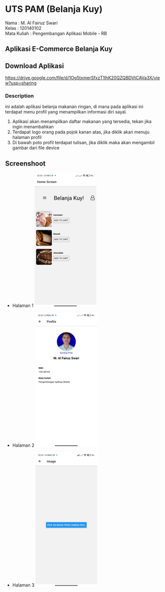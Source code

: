# UTS PAM (Belanja Kuy)
Nama        : M. Al Fairuz Swari\
Kelas       : 120140102\
Mata Kuliah : Pengembangan Aplikasi Mobile - RB

## Aplikasi E-Commerce Belanja Kuy 
## Download Aplikasi
https://drive.google.com/file/d/1Og5txmerSfxzT1lhK20QZQBDVtCAVa3X/view?usp=sharing

### Description
ini adalah aplikasi belanja makanan ringan, di mana pada aplikasi ini terdapat menu profil yang menampilkan informasi diri saya\
1. Aplikasi akan menampilkan daftar makanan yang tersedia, tekan jika ingin menambahkan
2. Terdapat logo orang pada pojok kanan atas, jika diklik akan menuju halaman profil
3. Di bawah poto profil terdapat tulisan, jika diklik maka akan mengambil gambar dari file device

## Screenshoot

- Halaman 1
  <img src="./assets/homescreen.jpg" width=200>

- Halaman 2
  <img src="./assets/profile.jpg" width=200>

- Halaman 3
  <img src="./assets/input gambar.jpg" width=200>
